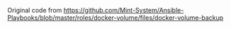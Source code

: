 Original code from https://github.com/Mint-System/Ansible-Playbooks/blob/master/roles/docker-volume/files/docker-volume-backup
